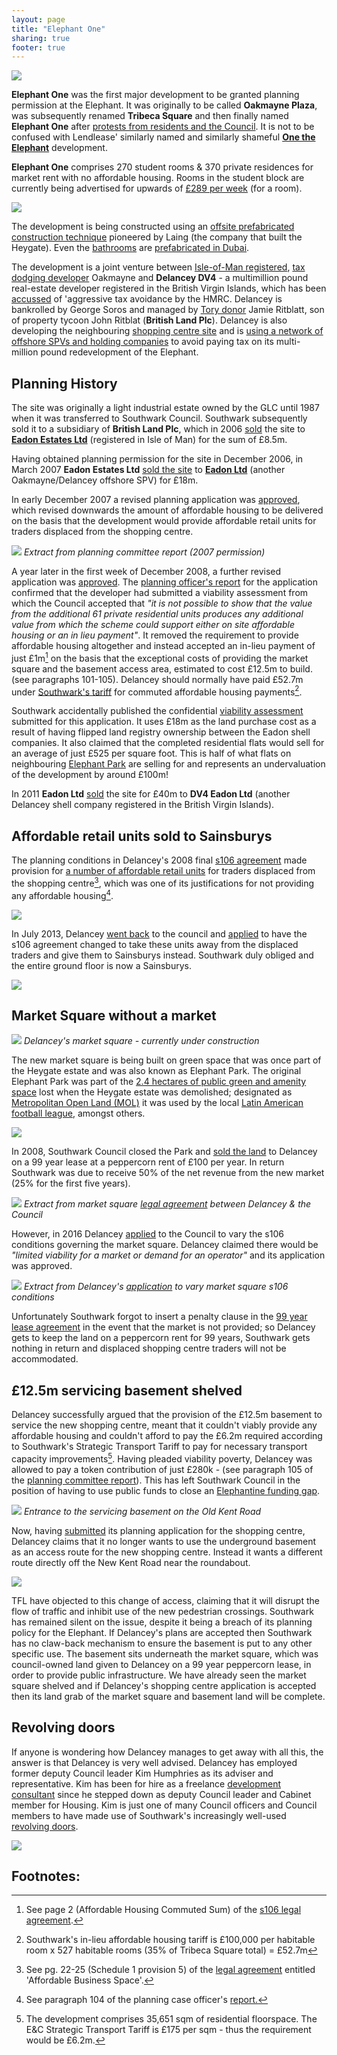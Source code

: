 ```yaml
---
layout: page
title: "Elephant One"
sharing: true
footer: true
---
```

![](/img/elephantone.jpg)

__Elephant One__ was the first major development to be granted planning permission at the Elephant. It was originally to be called __Oakmayne Plaza__, was subsequently renamed __Tribeca Square__ and then finally named __Elephant One__ after [protests from residents and the Council](http://www.london-se1.co.uk/news/view/7373). It is not to be confused with Lendlease' similarly named and similarly shameful [__One the Elephant__](/one-the-elephant) development. 

__Elephant One__ comprises 270 student rooms & 370 private residences for market rent with no affordable housing. Rooms in the student block are currently being advertised for upwards of [£289 per week](https://www.casitaa.com/accommodation/81-portchester-house-london-uk) (for a room). 

![](https://pbs.twimg.com/media/CBXYmc6XIAAHGsy.jpg)

The development is being constructed using an [offsite prefabricated construction technique](http://www.laingorourke.com/media/news-releases/2015/laing-o-rourke-led-consortium-awarded.aspx) pioneered by Laing (the company that built the Heygate). Even the [bathrooms](http://www.modulor.ae/index.php?page=view_pages_detail&tbl_pages_id=eacf5a7153) are [prefabricated in Dubai](http://www.london-se1.co.uk/news/view/7609).

The development is a joint venture between [Isle-of-Man registered](https://opencorporates.com/companies/im/004035V), [tax dodging developer](https://www.theguardian.com/uk/2012/dec/16/london-property-tax-avoidance-offshore) Oakmayne and __Delancey DV4__ - a multimillion pound real-estate developer registered in the British Virgin Islands, which has been [accussed](http://crappistmartin.github.io/images/PrivateEyeNo1311.pdf) of 'aggressive tax avoidance by the HMRC. Delancey is bankrolled by George Soros and managed by [Tory donor](http://www.independent.co.uk/news/uk/politics/party-funding-tory-coffers-benefit-from-fear-of-labour-mansion-tax-9716614.html) Jamie Ritblatt, son of property tycoon John Ritblat (__British Land Plc__). Delancey is also developing the neighbouring [shopping centre site](/shopping-centre) and is [using a network of offshore SPVs and holding companies](http://35percent.org/2014-05-05-manx-connections-the-off-shore-home-of-the-elephants-developers/) to avoid paying tax on its multi-million pound redevelopment of the Elephant.

## Planning History 
The site was originally a light industrial estate owned by the GLC until 1987 when it was transferred to Southwark Council. Southwark subsequently sold it to a subsidiary of __British Land Plc__, which in 2006 [sold](http://crappistmartin.github.io/images/LR_DV4Eadon2006.pdf) the site to [__Eadon Estates Ltd__](https://services.gov.im/ded/services/companiesregistry/viewcompany.iom?Id=145829) (registered in Isle of Man) for the sum of £8.5m. 

Having obtained planning permission for the site in December 2006, in March 2007 __Eadon Estates Ltd__ [sold the site](http://crappistmartin.github.io/images/LR_Eadon2007.pdf) to [__Eadon Ltd__](https://services.gov.im/ded/services/companiesregistry/viewcompany.iom?Id=149600) (another Oakmayne/Delancey offshore SPV) for £18m.

In early December 2007 a revised planning application was [approved](http://www.london-se1.co.uk/news/view/3077), which revised downwards the amount of affordable housing to be delivered on the basis that the development would provide affordable retail units for traders displaced from the shopping centre.

![](/img/tribeca2007or.jpg)
*Extract from planning committee report (2007 permission)*

A year later in the first week of December 2008, a further revised application was [approved](http://www.london-se1.co.uk/news/view/3641). The [planning officer's report](http://crappistmartin.github.io/images/Tribeca_OfficersReport.pdf) for the application confirmed that the developer had submitted a viability assessment from which the Council accepted that _"it is not possible to show that the value from the additional 61 private residential units produces any additional value from which the scheme could support either on site affordable housing or an in  lieu  payment"_. It removed the requirement to provide affordable housing altogether and instead accepted an in-lieu payment of just £1m[^2] on the basis that the exceptional costs of providing the market square and the basement access area, estimated to cost £12.5m to build. (see paragraphs 101-105). Delancey should normally have paid £52.7m under [Southwark's tariff](http://affordable.heroku.com/images/affordablehousingspg.pdf) for commuted affordable housing payments[^1].

Southwark accidentally published the confidential [viability assessment](http://crappistmartin.github.io/images/Delancey_Tribeca_ViabilityAssessment.pdf) submitted for this application. It uses £18m as the land purchase cost as a result of having flipped land registry ownership between the Eadon shell companies. It also claimed that the completed residential flats would sell for an average of just £525 per square foot. This is half of what flats on neighbouring [Elephant Park](http://elephantpark.co.uk) are selling for and represents an undervaluation of the development by around £100m! 

In 2011 __Eadon Ltd__ [sold](http://crappistmartin.github.io/images/LandRegistry_TribecaSquare.pdf) the site for £40m to __DV4 Eadon Ltd__ (another Delancey shell company registered in the British Virgin Islands). 

## Affordable retail units sold to Sainsburys
The planning conditions in Delancey's 2008 final [s106 agreement](http://planbuild.southwark.gov.uk/documents/?GetDocument=%7b%7b%7b!kx6tQZNPCJomdoeiotHphA%3d%3d!%7d%7d%7d) made provision for [a number of affordable retail units](http://www.london-se1.co.uk/news/view/2298) for traders displaced from the shopping centre[^5], which was one of its justifications for not providing any affordable housing[^6].

![](http://crappistmartin.github.io/images/tribeca_affordablebusinessunits.png)

In July 2013, Delancey [went back](http://planbuild.southwark.gov.uk/documents/?casereference=13/AP/2302&system=DC) to the council and [applied](http://planbuild.southwark.gov.uk:8190/online-applications/simpleSearchResults.do;jsessionid=EBCBBF9DAD6717E5F000A1CB21F842D6?action=firstPage) to have the s106 agreement changed to take these units away from the displaced traders and give them to Sainsburys instead. Southwark duly obliged and the entire ground floor is now a Sainsburys.

![](/img/delanceysainsburys.jpg)

## Market Square without a market
![](/img/marketsquare.jpg)
*Delancey's market square - currently under construction*

The new market square is being built on green space that was once part of the Heygate estate and was also known as Elephant Park. The original Elephant Park was part of the [2.4 hectares of public green and amenity space](http://35percent.org/sustainable-development/) lost when the Heygate estate was demolished; designated as [Metropolitan Open Land (MOL)](https://en.wikipedia.org/wiki/Metropolitan_Open_Land) it was used by the local [Latin American football league](http://elephantamenity.wordpress.com/2011/02/28/no-more-football-on-the-elephant-park/), amongst others.

![](http://35percent.org/img/oldelephantpark.jpg)

In 2008, Southwark Council closed the Park and [sold the land](http://35percent.org/img/DelanceyEadon_MarketSquare_Agreement.pdf) to Delancey on a 99 year lease at a peppercorn rent of £100 per year. In return Southwark was due to receive 50% of the net revenue from the new market (25% for the first five years).

![](http://35percent.org/img/castlesquarerent.png)
*Extract from market square [legal agreement](http://35percent.org/img/DelanceyEadon_MarketSquare_Agreement.pdf) between Delancey & the Council*

However, in 2016 Delancey [applied](http://planbuild.southwark.gov.uk:8190/online-applications/applicationDetails.do?activeTab=summary&keyVal=_STHWR_DCAPR_9566927) to the Council to vary the s106 conditions governing the market square. Delancey claimed there would be _"limited viability for a market or demand for an operator"_ and its application was approved.

![](/img/marketsquareviability.jpg)
*Extract from Delancey's [application](http://planbuild.southwark.gov.uk:8190/online-applications/applicationDetails.do?activeTab=summary&keyVal=_STHWR_DCAPR_9566927) to vary market square s106 conditions*

Unfortunately Southwark forgot to insert a penalty clause in the [99 year lease agreement](http://35percent.org/img/DelanceyEadon_MarketSquare_Agreement.pdf) in the event that the market is not provided; so Delancey gets to keep the land on a peppercorn rent for 99 years, Southwark gets nothing in return and displaced shopping centre traders will not be accommodated. 

## £12.5m servicing basement shelved
Delancey successfully argued that the provision of the £12.5m basement to service the new shopping centre, meant that it couldn't viably provide any affordable housing and couldn't afford to pay the £6.2m required according to Southwark's Strategic Transport Tariff to pay for necessary transport capacity improvements[^7]. Having pleaded viability poverty, Delancey was allowed to pay a token contribution of just £280k - (see paragraph 105 of the [planning committee report](http://crappistmartin.github.io/images/Tribeca_OfficersReport.pdf)). This has left Southwark Council in the position of having to use public funds to close an [Elephantine funding gap](http://35percent.org/2014-08-12-mind-the-gap/).

![](/img/servicetunnel.jpg)
*Entrance to the servicing basement on the Old Kent Road*

Now, having [submitted](http://35percent.org/2016-12-19-delancey-submits-shopping-centre-application/) its planning application for the shopping centre, Delancey claims that it no longer wants to use the underground basement as an access route for the new shopping centre. Instead it wants a different route directly off the New Kent Road near the roundabout.

![](/img/shoppingcentreaccess.png)

TFL have objected to this change of access, claiming that it will disrupt the flow of traffic and inhibit use of the new pedestrian crossings. Southwark has remained silent on the issue, despite it being a breach of its planning policy for the Elephant. If Delancey's plans are accepted then Southwark has no claw-back mechanism to ensure the basement is put to any other specific use. The basement sits underneath the market square, which was council-owned land given to Delancey on a 99 year peppercorn lease, in order to provide public infrastructure. We have already seen the market square shelved and if Delancey's shopping centre application is accepted then its land grab of the market square and basement land will be complete.    

## Revolving doors
If anyone is wondering how Delancey manages to get away with all this, the answer is that Delancey is very well advised. Delancey has employed former deputy Council leader Kim Humphries as its adviser and representative. Kim has been for hire as a freelance [development consultant](http://carvil-ventures.co.uk/) since he stepped down as deputy Council leader and Cabinet member for Housing. Kim is just one of many Council officers and Council members to have made use of Southwark's increasingly well-used [revolving doors](/revolving-doors).

![](/img/carvilkimcollage.jpg)

__Footnotes:__
-----------------------------------------------------------------------------

[^1]: Southwark's in-lieu affordable housing tariff is £100,000 per habitable room x 527 habitable rooms (35% of Tribeca Square total) = £52.7m

[^2]: See page 2 (Affordable Housing Commuted Sum) of the [s106 legal agreement](http://planbuild.southwark.gov.uk/documents/?GetDocument=%7b%7b%7b!kx6tQZNPCJomdoeiotHphA%3d%3d!%7d%7d%7d).

[^3]: See Strata Tower achieved end sales values (avg. £829 psqft) on pg. 4 of this [Winter 2011/2012 Colliers International market data report](http://www.colliers.com/~/media/Files/EMEA/UK/research/residential/201202-central-london-residential-market.pdf).

[^4]: See paragraph 3.6.4 of the [RICS Guidance on Viability Testing](http://www.pas.gov.uk/viability/-/journal_content/56/332612/4079553/ARTICLE).

[^5]: See pg. 22-25 (Schedule 1 provision 5) of the [legal agreement](http://planbuild.southwark.gov.uk/documents/?GetDocument=%7b%7b%7b!kx6tQZNPCJomdoeiotHphA%3d%3d!%7d%7d%7d) entitled 'Affordable Business Space'.

[^6]: See paragraph 104 of the planning case officer's [report.](http://planbuild.southwark.gov.uk/documents/?GetDocument=%7b%7b%7b!vh9yc2npGzJ28c%2fJbhd%2fLA%3d%3d!%7d%7d%7d)

[^7]: The development comprises 35,651 sqm of residential floorspace. The E&C Strategic Transport Tariff is £175 per sqm - thus the requirement would be £6.2m.
